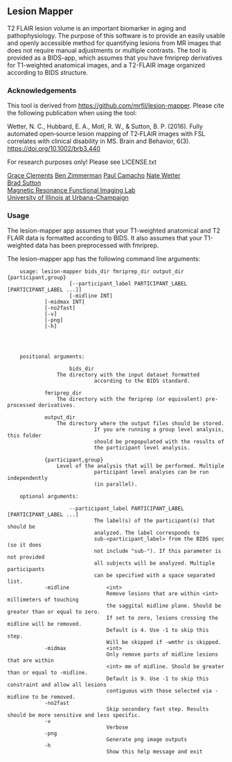 ## Lesion Mapper

T2 FLAIR lesion volume is an important biomarker in aging and pathophysiology. The purpose of this software is to provide an easily usable and openly accessible method for quantifying lesions from MR images that does not require manual adjustments or multiple contrasts. The tool is provided as a BIDS-app, which assumes that you have fmriprep derivatives for T1-weighted anatomical images, and a T2-FLAIR image organized according to BIDS structure.



### Acknowledgements

This tool is derived from https://github.com/mrfil/lesion-mapper. Please cite the following publication when using the tool:

Wetter, N. C., Hubbard, E. A., Motl, R. W., & Sutton, B. P. (2016). Fully automated open‐source lesion mapping of T2‐FLAIR images with FSL correlates with clinical disability in MS. Brain and Behavior, 6(3). https://doi.org/10.1002/brb3.440

For research purposes only! Please see LICENSE.txt

[Grace Clements](mailto:gracemc2@illinois.edu)
[Ben Zimmerman](mailto:bzimmerman@nunm.edu)
[Paul Camacho](mailto:pcamach2@illinois.edu)
[Nate Wetter](mailto:nwetter2@illinois.edu)  
[Brad Sutton](mailto:bsutton@illinois.edu)  
[Magnetic Resonance Functional Imaging Lab](http://mrfil.bioen.illinois.edu)  
[University of Illinois at Urbana-Champaign](https://illinois.edu)  

### Usage

The lesion-mapper app assumes that your T1-weighted anatomical and T2 FLAIR data is formatted according to BIDS. It also assumes that your T1-weighted data has been preprocessed with fmriprep.

The lesion-mapper app has the following command line arguments:

		usage: lesion-mapper bids_dir fmriprep_dir output_dir {participant,group}
		              	[--participant_label PARTICIPANT_LABEL [PARTICIPANT_LABEL ...]]
		              	[-midline INT]
				[-midmax INT]
				[-no2fast]
				[-v]
				[-png]
				[-h]




		positional arguments:

						bids_dir         
					The directory with the input dataset formatted
		                        according to the BIDS standard.

      			fmriprep_dir     
					The directory with the fmriprep (or equivalent) pre-processed derivatives.

      			output_dir       
					The directory where the output files should be stored.
		                        If you are running a group level analysis, this folder
		                        should be prepopulated with the results of
		                        the participant level analysis.

      			{participant,group}   
					Level of the analysis that will be performed. Multiple
		                        participant level analyses can be run independently
		                        (in parallel).

		optional arguments:

						--participant_label PARTICIPANT_LABEL [PARTICIPANT_LABEL ...]
		                        The label(s) of the participant(s) that should be
		                        analyzed. The label corresponds to
		                        sub-<participant_label> from the BIDS spec (so it does
		                        not include "sub-"). If this parameter is not provided
		                        all subjects will be analyzed. Multiple participants
		                        can be specified with a space separated list.
      			-midline            <int>
                            		Remove lesions that are within <int> millimeters of touching
                            		the saggital midline plane. Should be greater than or equal to zero.
                            		If set to zero, lesions crossing the midline will be removed.
                            		Default is 4. Use -1 to skip this step.
                            		Will be skipped if -wmthr is skipped.
      			-midmax             <int>  
                            		Only remove parts of midline lesions that are within
                            		<int> mm of midline. Should be greater than or equal to -midline.
                            		Default is 9. Use -1 to skip this constraint and allow all lesions
                            		contiguous with those selected via -midline to be removed.
      			-no2fast
                            		Skip secondary fast step. Results should be more sensitive and less specific.
      			-v                    
                            		Verbose
      			-png
                            		Generate png image outputs
      			-h                    
                            		Show this help message and exit

